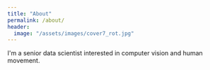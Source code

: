 ```yaml
---
title: "About"
permalink: /about/
header:
  image: "/assets/images/cover7_rot.jpg"
---
```


I'm a senior data scientist interested in computer vision and human movement.
